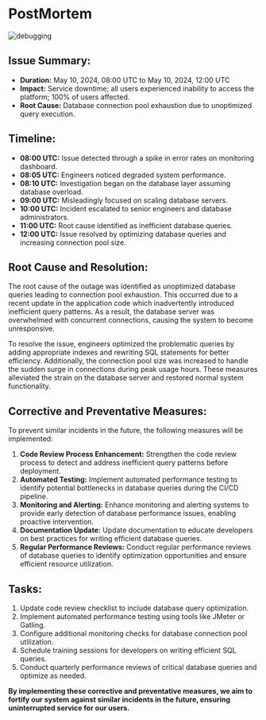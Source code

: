 # PostMortem
![debugging](https://raw.githubusercontent.com/Wishazm/alx-system_engineering-devops/0x19-postmortem/debugging.jpg)


## Issue Summary:
- **Duration:** May 10, 2024, 08:00 UTC to May 10, 2024, 12:00 UTC
- **Impact:** Service downtime; all users experienced inability to access the platform; 100% of users affected.
- **Root Cause:** Database connection pool exhaustion due to unoptimized query execution.

## Timeline:
- **08:00 UTC:** Issue detected through a spike in error rates on monitoring dashboard.
- **08:05 UTC:** Engineers noticed degraded system performance.
- **08:10 UTC:** Investigation began on the database layer assuming database overload.
- **09:00 UTC:** Misleadingly focused on scaling database servers.
- **10:00 UTC:** Incident escalated to senior engineers and database administrators.
- **11:00 UTC:** Root cause identified as inefficient database queries.
- **12:00 UTC:** Issue resolved by optimizing database queries and increasing connection pool size.

## Root Cause and Resolution:
The root cause of the outage was identified as unoptimized database queries leading to connection pool exhaustion. This occurred due to a recent update in the application code which inadvertently introduced inefficient query patterns. As a result, the database server was overwhelmed with concurrent connections, causing the system to become unresponsive.

To resolve the issue, engineers optimized the problematic queries by adding appropriate indexes and rewriting SQL statements for better efficiency. Additionally, the connection pool size was increased to handle the sudden surge in connections during peak usage hours. These measures alleviated the strain on the database server and restored normal system functionality.

## Corrective and Preventative Measures:
To prevent similar incidents in the future, the following measures will be implemented:
1. **Code Review Process Enhancement:** Strengthen the code review process to detect and address inefficient query patterns before deployment.
2. **Automated Testing:** Implement automated performance testing to identify potential bottlenecks in database queries during the CI/CD pipeline.
3. **Monitoring and Alerting:** Enhance monitoring and alerting systems to provide early detection of database performance issues, enabling proactive intervention.
4. **Documentation Update:** Update documentation to educate developers on best practices for writing efficient database queries.
5. **Regular Performance Reviews:** Conduct regular performance reviews of database queries to identify optimization opportunities and ensure efficient resource utilization.

## Tasks:
1. Update code review checklist to include database query optimization.
2. Implement automated performance testing using tools like JMeter or Gatling.
3. Configure additional monitoring checks for database connection pool utilization.
4. Schedule training sessions for developers on writing efficient SQL queries.
5. Conduct quarterly performance reviews of critical database queries and optimize as needed.

**By implementing these corrective and preventative measures, we aim to fortify our system against similar incidents in the future, ensuring uninterrupted service for our users.**
